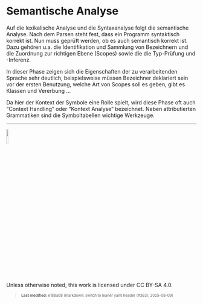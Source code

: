 # Semantische Analyse

Auf die lexikalische Analyse und die Syntaxanalyse folgt die semantische
Analyse. Nach dem Parsen steht fest, dass ein Programm syntaktisch
korrekt ist. Nun muss geprüft werden, ob es auch semantisch korrekt ist.
Dazu gehören u.a. die Identifikation und Sammlung von Bezeichnern und
die Zuordnung zur richtigen Ebene (Scopes) sowie die die Typ-Prüfung und
-Inferenz.

In dieser Phase zeigen sich die Eigenschaften der zu verarbeitenden
Sprache sehr deutlich, beispielsweise müssen Bezeichner deklariert sein
vor der ersten Benutzung, welche Art von Scopes soll es geben, gibt es
Klassen und Vererbung …

Da hier der Kontext der Symbole eine Rolle spielt, wird diese Phase oft
auch “Context Handling” oder “Kontext Analyse” bezeichnet. Neben
attributierten Grammatiken sind die Symboltabellen wichtige Werkzeuge.

------------------------------------------------------------------------

<img src="https://licensebuttons.net/l/by-sa/4.0/88x31.png" width="10%">

Unless otherwise noted, this work is licensed under CC BY-SA 4.0.

<blockquote><p><sup><sub><strong>Last modified:</strong> e188a08 (markdown: switch to leaner yaml header (#363), 2025-08-09)<br></sub></sup></p></blockquote>
